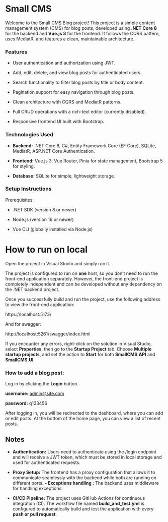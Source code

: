 # Small CMS

  
Welcome to the Small CMS Blog project! This project is a simple content management system (CMS) for blog posts, developed using **.NET Core 8** for the backend and **Vue.js 3** for the frontend. It follows the CQRS pattern, uses MediatR, and features a clean, maintainable architecture.

  

### Features

  

 - User authentication and authorization using JWT.
  
 - Add, edit, delete, and view blog posts for authenticated users.   
 
 - Search functionality to filter blog posts by title or body content.

 - Pagination support for easy navigation through blog posts.

 - Clean architecture with CQRS and MediatR patterns.

 - Full CRUD operations with a rich-text editor (currently disabled).

 - Responsive frontend  UI built with Bootstrap.


### Technologies Used

 - **Backend:** .NET Core 8, C#, Entity Framework Core (EF Core), SQLite, MediatR, ASP.NET Core Authentication.
 
 - **Frontend:** Vue.js 3, Vue Router, Pinia for state management, Bootstrap 5 for styling.
 
 - **Database:** SQLite for simple, lightweight storage.

  

### Setup Instructions
  
Prerequisites:

 - .NET SDK (version 8 or newer)

 - Node.js (version 16 or newer)

 - Vue CLI (globally installed via Node.js)

  

# How to run on local



Open the project in Visual Studio and simply run it.

The project is configured to run on **one** host, so you don’t need to run the front-end application separately. However, the front-end project is completely independent and can be developed without any dependency on the .NET backend project.

Once you successfully build and run the project, use the following address to view the front-end application:

https://localhost:5173/


And for swagger:

http://localhost:5261/swagger/index.html

  
If you encounter any errors, right-click on the solution in Visual Studio, select **Properties**, then go to the **Startup Project** tab. Choose **Multiple startup projects**, and set the action to **Start** for both **SmallCMS.API** and **SmallCMS.UI**.

  

### How to add a blog post:

Log in by clicking the **Login** button.

**username:**   admin@site.com

**password:**  q123456

After logging in, you will be redirected to the dashboard, where you can add or edit posts. At the bottom of the home page, you can view a list of recent posts.

## Notes


 - **Authentication:** Users need to authenticate using the /login endpoint and will receive a JWT token, which must be stored in local storage and used for authenticated requests.
 - **Proxy Setup:** The frontend has a proxy configuration that allows it to communicate seamlessly with the backend while both are running on  different ports.
 **- Exceptions handling :** The backend uses middleware for handling exceptions.
 
 - **CI/CD Pipeline:** The project uses GitHub Actions for continuous integration (CI). The workflow file named **build_and_test.yml** is
   configured to automatically build and test the application with every **push or pull request**.
